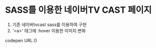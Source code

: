 # SASS를 이용한 네이버TV CAST 페이지

1. 기존 네이버tvcast sass를 이용하여 구현
2. '\<a>' 태그에 :hover 이용한 이미지 변화

codepen URL:()
